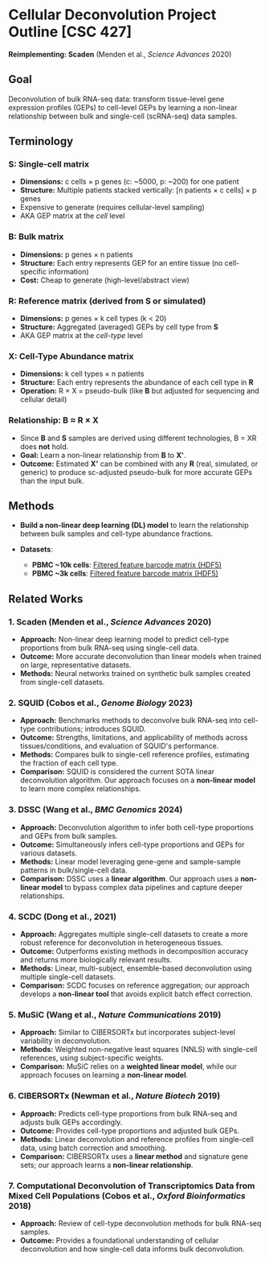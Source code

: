 # **Cellular Deconvolution Project Outline [CSC 427]**

**Reimplementing: Scaden** (Menden et al., _Science Advances_ 2020)

## **Goal**

Deconvolution of bulk RNA-seq data: transform tissue-level gene expression profiles (GEPs) to cell-level GEPs by learning a non-linear relationship between bulk and single-cell (scRNA-seq) data samples.

## **Terminology**

### S: Single-cell matrix

-   **Dimensions:** c cells × p genes (c: ~5000, p: ~200) for one patient
-   **Structure:** Multiple patients stacked vertically: \[n patients × c cells\] × p genes
-   Expensive to generate (requires cellular-level sampling)
-   AKA GEP matrix at the _cell_ level

### B: Bulk matrix

-   **Dimensions:** p genes × n patients
-   **Structure:** Each entry represents GEP for an entire tissue (no cell-specific information)
-   **Cost:** Cheap to generate (high-level/abstract view)

### R: Reference matrix (derived from **S** or simulated)

-   **Dimensions:** p genes × k cell types (k < 20)
-   **Structure:** Aggregated (averaged) GEPs by cell type from **S**
-   AKA GEP matrix at the _cell-type_ level

### X: Cell-Type Abundance matrix

-   **Dimensions:** k cell types × n patients
-   **Structure:** Each entry represents the abundance of each cell type in **R**
-   **Operation:** R × X = pseudo-bulk (like **B** but adjusted for sequencing and cellular detail)

### Relationship: B ≈ R × X

-   Since **B** and **S** samples are derived using different technologies, B = XR does **not** hold.
-   **Goal:** Learn a non-linear relationship from **B** to **X'**.
-   **Outcome:** Estimated **X'** can be combined with any **R** (real, simulated, or generic) to produce sc-adjusted pseudo-bulk for more accurate GEPs than the input bulk.

## **Methods**

-   **Build a non-linear deep learning (DL) model** to learn the relationship between bulk samples and cell-type abundance fractions.

-   **Datasets**:
    -   **PBMC ~10k cells**: [Filtered feature barcode matrix (HDF5)](https://www.10xgenomics.com/datasets/pbmc-from-a-healthy-donor-granulocytes-removed-through-cell-sorting-10-k-1-standard-2-0-0)
    -   **PBMC ~3k cells**: [Filtered feature barcode matrix (HDF5)](https://www.10xgenomics.com/datasets/pbmc-from-a-healthy-donor-granulocytes-removed-through-cell-sorting-3-k-1-standard-2-0-0)

## **Related Works**

### **1. Scaden** (Menden et al., _Science Advances_ 2020)

-   **Approach:** Non-linear deep learning model to predict cell-type proportions from bulk RNA-seq using single-cell data.
-   **Outcome:** More accurate deconvolution than linear models when trained on large, representative datasets.
-   **Methods:** Neural networks trained on synthetic bulk samples created from single-cell datasets.

### **2. SQUID** (Cobos et al., _Genome Biology_ 2023)

-   **Approach:** Benchmarks methods to deconvolve bulk RNA-seq into cell-type contributions; introduces SQUID.
-   **Outcome:** Strengths, limitations, and applicability of methods across tissues/conditions, and evaluation of SQUID's performance.
-   **Methods:** Compares bulk to single-cell reference profiles, estimating the fraction of each cell type.
-   **Comparison:** SQUID is considered the current SOTA linear deconvolution algorithm. Our approach focuses on a **non-linear model** to learn more complex relationships.

### **3. DSSC** (Wang et al., _BMC Genomics_ 2024)

-   **Approach:** Deconvolution algorithm to infer both cell-type proportions and GEPs from bulk samples.
-   **Outcome:** Simultaneously infers cell-type proportions and GEPs for various datasets.
-   **Methods:** Linear model leveraging gene-gene and sample-sample patterns in bulk/single-cell data.
-   **Comparison:** DSSC uses a **linear algorithm**. Our approach uses a **non-linear model** to bypass complex data pipelines and capture deeper relationships.

### **4. SCDC** (Dong et al., 2021)

-   **Approach:** Aggregates multiple single-cell datasets to create a more robust reference for deconvolution in heterogeneous tissues.
-   **Outcome:** Outperforms existing methods in decomposition accuracy and returns more biologically relevant results.
-   **Methods:** Linear, multi-subject, ensemble-based deconvolution using multiple single-cell datasets.
-   **Comparison:** SCDC focuses on reference aggregation; our approach develops a **non-linear tool** that avoids explicit batch effect correction.

### **5. MuSiC** (Wang et al., _Nature Communications_ 2019)

-   **Approach:** Similar to CIBERSORTx but incorporates subject-level variability in deconvolution.
-   **Methods:** Weighted non-negative least squares (NNLS) with single-cell references, using subject-specific weights.
-   **Comparison:** MuSiC relies on a **weighted linear model**, while our approach focuses on learning a **non-linear model**.

### **6. CIBERSORTx** (Newman et al., _Nature Biotech_ 2019)

-   **Approach:** Predicts cell-type proportions from bulk RNA-seq and adjusts bulk GEPs accordingly.
-   **Outcome:** Provides cell-type proportions and adjusted bulk GEPs.
-   **Methods:** Linear deconvolution and reference profiles from single-cell data, using batch correction and smoothing.
-   **Comparison:** CIBERSORTx uses a **linear method** and signature gene sets; our approach learns a **non-linear relationship**.

### **7. Computational Deconvolution of Transcriptomics Data from Mixed Cell Populations** (Cobos et al., _Oxford Bioinformatics_ 2018)

-   **Approach:** Review of cell-type deconvolution methods for bulk RNA-seq samples.
-   **Outcome:** Provides a foundational understanding of cellular deconvolution and how single-cell data informs bulk deconvolution.
